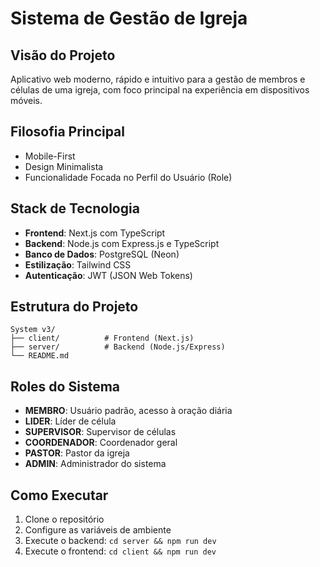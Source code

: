 # Sistema de Gestão de Igreja

## Visão do Projeto
Aplicativo web moderno, rápido e intuitivo para a gestão de membros e células de uma igreja, com foco principal na experiência em dispositivos móveis.

## Filosofia Principal
- Mobile-First
- Design Minimalista
- Funcionalidade Focada no Perfil do Usuário (Role)

## Stack de Tecnologia
- **Frontend**: Next.js com TypeScript
- **Backend**: Node.js com Express.js e TypeScript
- **Banco de Dados**: PostgreSQL (Neon)
- **Estilização**: Tailwind CSS
- **Autenticação**: JWT (JSON Web Tokens)

## Estrutura do Projeto
```
System v3/
├── client/          # Frontend (Next.js)
├── server/          # Backend (Node.js/Express)
└── README.md
```

## Roles do Sistema
- **MEMBRO**: Usuário padrão, acesso à oração diária
- **LIDER**: Líder de célula
- **SUPERVISOR**: Supervisor de células
- **COORDENADOR**: Coordenador geral
- **PASTOR**: Pastor da igreja
- **ADMIN**: Administrador do sistema

## Como Executar
1. Clone o repositório
2. Configure as variáveis de ambiente
3. Execute o backend: `cd server && npm run dev`
4. Execute o frontend: `cd client && npm run dev`
